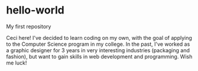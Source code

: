 # hello-world
My first repository

Ceci here! I've decided to learn coding on my own, with the goal of applying to the Computer Science program in my college. In the past, I've worked as a graphic designer for 3 years in very interesting industries (packaging and fashion), but want to gain skills in web development and programming. 
Wish me luck!
